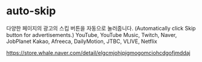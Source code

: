 # auto-skip
다양한 페이지의 광고의 스킵 버튼을 자동으로 눌러줍니다. (Automatically click Skip button for advertisements.) YouTube, YouTube Music, Twitch, Naver, JobPlanet Kakao, Afreeca, DailyMotion, JTBC, VLIVE, Netflix

https://store.whale.naver.com/detail/elgcmjohjpjgmogomciohcdgofjmddaj
